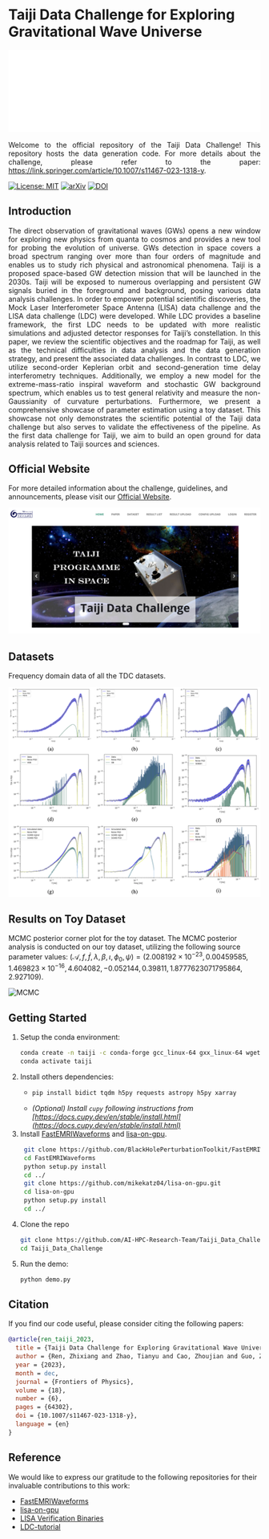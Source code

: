 # Taiji Data Challenge for Exploring Gravitational Wave Universe
![Taiji|300](images/tj-small-white-logo.png)

<p align="justify">
Welcome to the official repository of the Taiji Data Challenge! This repository hosts the data generation code. For more details about the challenge, please refer to the paper: <a href="https://link.springer.com/article/10.1007/s11467-023-1318-y">https://link.springer.com/article/10.1007/s11467-023-1318-y</a>.
</p>

[![License: MIT](https://img.shields.io/badge/License-MIT-green.svg?style=for-the-badge&logo=appveyor)](https://opensource.org/licenses/MIT) 
[![arXiv](https://img.shields.io/badge/arXiv-2301.02967-red?style=for-the-badge&logo=appveyor)](https://arxiv.org/abs/2301.02967) 
[![DOI](https://img.shields.io/badge/DOI-10.1007%2Fs11467.023.1318.y-blue?style=for-the-badge&logo=appveyor)](https://link.springer.com/article/10.1007/s11467-023-1318-y)
## Introduction

<p align="justify">
The direct observation of gravitational waves (GWs) opens a new window for exploring new physics from quanta to cosmos and provides a new tool for probing the evolution of universe. GWs detection in space covers a broad spectrum ranging over more than four orders of magnitude and enables us to study rich physical and astronomical phenomena. Taiji is a proposed space-based GW detection mission that will be launched in the 2030s. Taiji will be exposed to numerous overlapping and persistent GW signals buried in the foreground and background, posing various data analysis challenges. In order to empower potential scientific discoveries, the Mock Laser Interferometer Space Antenna (LISA) data challenge and the LISA data challenge (LDC) were developed. While LDC provides a baseline framework, the first LDC needs to be updated with more realistic simulations and adjusted detector responses for Taiji’s constellation. In this paper, we review the scientific objectives and the roadmap for Taiji, as well as the technical difficulties in data analysis and the data generation strategy, and present the associated data challenges. In contrast to LDC, we utilize second-order Keplerian orbit and second-generation time delay interferometry techniques. Additionally, we employ a new model for the extreme-mass-ratio inspiral waveform and stochastic GW background spectrum, which enables us to test general relativity and measure the non-Gaussianity of curvature perturbations. Furthermore, we present a comprehensive showcase of parameter estimation using a toy dataset. This showcase not only demonstrates the scientific potential of the Taiji data challenge but also serves to validate the effectiveness of the pipeline. As the first data challenge for Taiji, we aim to build an open ground for data analysis related to Taiji sources and sciences.
</p>

## Official Website

For more detailed information about the challenge, guidelines, and announcements, please visit our [Official Website](https://taiji-tdc.ictp-ap.org/).

![Web](images/tdc-web.png)

## Datasets

Frequency domain data of all the TDC datasets.

![Dataset Overview](images/fd-data.png)

## Results on Toy Dataset

MCMC posterior corner plot for the toy dataset. The MCMC posterior analysis is conducted on our toy dataset, utilizing the following source parameter values: $(\mathcal{A}, f, \dot{f}, \lambda, \beta, \iota, \phi_0, \psi) = (2.008192 \times 10^{-23}, 0.00459585, 1.469823 \times 10^{-16}, 4.604082, -0.052144, 0.39811, 1.8777623071795864, 2.927109)$.

![MCMC](images/corner.png)


## Getting Started
1. Setup the conda environment:
	```bash
	conda create -n taiji -c conda-forge gcc_linux-64 gxx_linux-64 wget gsl fftw lapack=3.6.1 hdf5 numpy Cython scipy jupyter ipython  matplotlib python=3.7 --yes
	conda activate taiji
	```
2. Install others dependencies:
   - 	```bash
		pip install bidict tqdm h5py requests astropy h5py xarray
		```
   - *(Optional) Install `cupy` following instructions from [https://docs.cupy.dev/en/stable/install.html](https://docs.cupy.dev/en/stable/install.html)*
3. Install [FastEMRIWaveforms](https://github.com/BlackHolePerturbationToolkit/FastEMRIWaveforms) and [lisa-on-gpu](https://github.com/mikekatz04/lisa-on-gpu).
   ```bash
	git clone https://github.com/BlackHolePerturbationToolkit/FastEMRIWaveforms.git 
	cd FastEMRIWaveforms 
	python setup.py install 
	cd ../
	git clone https://github.com/mikekatz04/lisa-on-gpu.git
	cd lisa-on-gpu
	python setup.py install
	cd ../
   ```
4. Clone the repo
	```bash
	git clone https://github.com/AI-HPC-Research-Team/Taiji_Data_Challenge.git
	cd Taiji_Data_Challenge
	```
5. Run the demo:
   ```bash
   python demo.py
   ```

## Citation

If you find our code useful, please consider citing the following papers:

```bibtex
@article{ren_taiji_2023,
  title = {Taiji Data Challenge for Exploring Gravitational Wave Universe},
  author = {Ren, Zhixiang and Zhao, Tianyu and Cao, Zhoujian and Guo, Zong-Kuan and Han, Wen-Biao and Jin, Hong-Bo and Wu, Yue-Liang},
  year = {2023},
  month = dec,
  journal = {Frontiers of Physics},
  volume = {18},
  number = {6},
  pages = {64302},
  doi = {10.1007/s11467-023-1318-y},
  language = {en}
}
```

## Reference

We would like to express our gratitude to the following repositories for their invaluable contributions to this work:

- [FastEMRIWaveforms](https://github.com/BlackHolePerturbationToolkit/FastEMRIWaveforms)
- [lisa-on-gpu](https://github.com/mikekatz04/lisa-on-gpu)
- [LISA Verification Binaries](https://gitlab.in2p3.fr/LISA/lisa-verification-binaries)
- [LDC-tutorial](https://github.com/mikekatz04/LDC-waveform-generation-tutorial)


